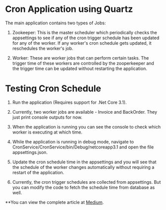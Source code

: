 # Cron Application using Quartz

The main application contains two types of Jobs:

1. Zookeeper: This is the master scheduler which periodically checks the appsettings to see if any of the cron trigger schedule has been updated for any of the worker. If any worker's cron schedule gets updated, it reschedules the worker's job.

2. Worker: These are worker jobs that can perform certain tasks. The trigger time of these workers are controlled by the zooperkeeper and the trigger time can be updated without restarting the application.


# Testing Cron Schedule

1. Run the application (Requires support for .Net Core 3.1).

2. Currently, two worker jobs are available - Invoice and BackOrder. They just print console outputs for now.

3. When the application is running you can see the console to check which worker is executing at which time.

4. While the application is running in debug mode, navigate to CronService/CronService/bin/Debug/netcoreapp3.1 and open the file appsettings.json.

5. Update the cron schedule time in the appsettings and you will see that the schedule of the worker changes automatically without requiring a restart of the application.

6. Currently, the cron trigger schedules are collected from appsettings. But you can modify the code to fetch the schedule time from database as well.

**You can view the complete article at [Medium](https://medium.com/@zuhairmhtb/cron-scheduler-with-net-core-and-quartz-d2361aa2bf1b).